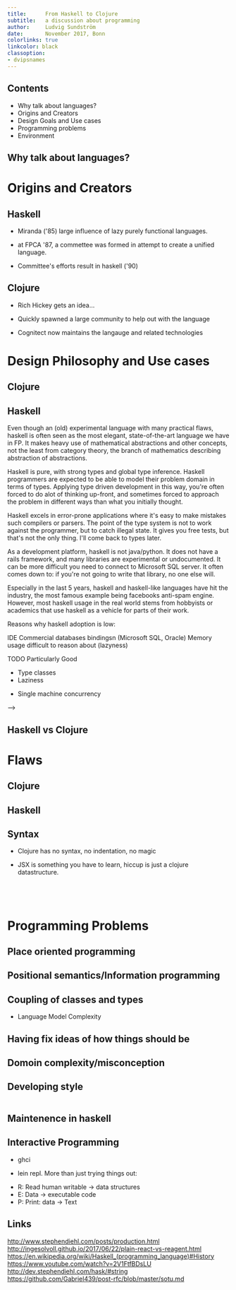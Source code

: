 ```yaml
---
title:      From Haskell to Clojure
subtitle:   a discussion about programming
author:     Ludvig Sundström
date:       November 2017, Bonn
colorlinks: true
linkcolor: black
classoption:
- dvipsnames
---
```


## Contents

- Why talk about languages?
- Origins and Creators
- Design Goals and Use cases
- Programming problems
- Environment

<!---
Links
http://tech.frontrowed.com/2017/11/01/rhetoric-of-clojure-and-haskell/
http://www.lispcast.com/clojure-and-types
-->

## Why talk about languages?

<!---
http://dev.stephendiehl.com/nearfuture.pdf

* The economic support of a language.
* The community around a language
* The front end and syntax
* The implementation of the compiler

It just feels readable.         -> It looks like this other language I know.
It’s like X but more practical. -> “There’s a library for my domain”.
It’s designed for humans .      ->  The example code masks vast complexity
“It’s a modern language”.       ->  “I saw it on HN last week”
It’s lightweight                -> I was able to install the compiler
-->


# Origins and Creators

## Haskell

<!--- Following the release of miranda in 1985, an interest in lazy functional
languages grew. By 1987 more than a dozen lazy purely functional languages existed.
At the conference on Functional Programming Languages and Computer Architecture,
a commettee was formed in attempt to create a unified language as a basis for future
research.

Just to mention some names (far from complete)
Kevin Hammond, John Hughes, Simon Peyton Jones, Erik Meijer and Philip Wadler.

Haskell grew as a active merge of several languages, by many people over a long time.
Different haskell versions differ alot.

Haskell motto (that haskell proponents like to cite) 'Avoid success at all costs'
-->

- Miranda ('85) large influence of lazy purely functional languages.

- at FPCA '87, a commettee was formed in attempt to create a unified language.

- Committee's efforts result in haskell ('90)

## Clojure

<!--- Rich hickey had an idea for a better way to write programs, after he'd had
it with writing concurrent programs in object oriented languages for 18 years.

At clojurec conj 2017 he opened his keynote with saying that:
"10 years ago, clojure was released. ... I told my wife: If a hundred people used this
, that'd be ridiculously outrageous. And that's not what happened."

Riding the wave of functional programming hype?

Rich hickey great at giving talks...

-->

- Rich Hickey gets an idea...

- Quickly spawned a large community to help out with the language

- Cognitect now maintains the langauge and related technologies

# Design Philosophy and Use cases

## Clojure
<!---

Clojure emphesizes pure functions and immutable data. And being a lisp,
metaprogramming and viewing code as data is a big part. Clojure is not only a
modern, clean lisp, it also carries some new ideas. Everything is not a list,
clojure programmers make heavy use of maps and vectors.

For being a functional language, clojure is in heavy use in the industry.
But the reason clojure is popular is not only attributed its "cleanness".
Clojure was designed, like most new programming languages to solve a specific
set of problems in a better way. The main goal was making programming in real
business applications easier.

The typical clojure programmer just wants to get his job done. He is pretty
indifferent to advanced mathematical concepts, not because he hates mathematics,
but because he doesn't believe they'll help him finish his job at the end of the
day.

Why? Because he realizes that in the real world, informatino processing
dominates logic. In addition to this real programs have a database, libraries
and other programs they talk to. Even the most interesting
applications from a modern technological standpoint
are information driven. You can't explain how to drive a car
or how to play go using only logic.

Typical, real-world, useful programs are:

Non-elegant.
Run continuously.
Deal with real world irregularity.
Interact with other systems.
Interact with humans.
Remain in use for a long time.

Summarized as: Information driven situated programs. Clojure are designed for
these kind of programs.

<!---
TODO
- clj/cljs/cljs

- The future of programming?

- Webassembly (clojure head start with cljc)

- Prefix notation allows for naturally variable number of arguments

- hosted language (sneak clojure into production by saying it's just a java library)

- Drawback: configuration difficult

- Datomic
-->

## Haskell

Even though an (old) experimental language with many practical flaws, haskell is
often seen as the most elegant, state-of-the-art language we have in FP. It
makes heavy use of mathematical abstractions and other concepts, not the least
from category theory, the branch of mathematics describing abstraction of
abstractions.

Haskell is pure, with strong types and global type inference. Haskell
programmers are expected to be able to model their problem domain in terms
of types. Applying type driven development in this way, you're often forced
to do alot of thinking up-front, and sometimes forced to approach the problem
in different ways than what you initially thought.

Haskell excels in error-prone applications where it's easy to make mistakes such
compilers or parsers. The point of the type system is not to work against the
programmer, but to catch illegal state. It gives you free tests, but that's not
the only thing. I'll come back to types later.

As a development platform, haskell is not java/python. It does not have a
rails framework, and many libraries are experimental or undocumented. It can be
more difficult you need to connect to Microsoft SQL server. It often comes
down to: if you're not going to write that library, no one else will.

Especially in the last 5 years, haskell and haskell-like languages have hit the
industry, the most famous example being facebooks anti-spam engine. However,
most haskell usage in the real world stems from hobbyists or academics that
use haskell as a vehicle for parts of their work.

Reasons why haskell adoption is low:

IDE
Commercial databases bindingsn (Microsoft SQL, Oracle)
Memory usage difficult to reason about (lazyness)

TODO Particularly Good

- Type classes
- Laziness
* Single machine concurrency

-->

## Haskell vs Clojure
<!---
There is a common idea that type chackers arn't catching the big problems that
really matter. This is true. But the main advantage of typed is to be able to
develop dynamically. To maintain clojure code one has to spend time tracing back
to the source of the error.

Some fundamental disconnect between static/dynamic people.
It boils down to this: The time of defining a static interface vs the time you
have to spend tracing errors when typos/inconsistencies occur (on change for examle).

False sense of security? On types

type systems are testing. But as with all tests, they are not exhaustive that catches
all the bugs.

Some things to consider with dynamic programs
1. Modelling the domain
2. Knowing you address all cases when handling a value
3. Diving into a big program and understanding what's going on
4. Discovering a library function so you don't have to write it yourself (Hoogle)
   (How many implementations does this function have (a, b) -> a
-->

# Flaws
## Clojure

<!---

Inconsistency, Typos (you can do that in clojure pretty easily)

-->

## Haskell
<!---
TODO Haskell flaws

**** String

he default string as a list of chars is broken and should be
	avoided whenever possible Unfortunately for historical reasons
	large portions of GHC and Base depend
	on String
text: used for unicode data
bytestring: used for ascii data needed for C code or network protocols

both can be lazy + strict -> 4 string types!!
playing type-tetris between string types can be made easier using Data.String.Conv

**** Records

### Haskell Records

``` {.hs include=src/listings/Sample.hs snippet=unsafe-records}
```
### Haskell Records: Purescript solution

``` {.hs include=src/listings/Sample.hs snippet=safe-records}
```

 It is a quite big problem to not have a open, extensible clojure-like map in haskell.
 Records are as shown unsafe and Map is a flat data-structure.

- Efforts are being made to replace the old haskell records.

-->

## Syntax

<!--- People that are used to some tool often that they like often
don't think about that theonce had to learn the rule/philosophy of
this tool.
-->

- Clojure has no syntax, no indentation, no magic

- JSX is something you have to learn, hiccup is just a clojure datastructure.

``` {.js include=src/listings/sample.js snippet=jsx}
```
``` {.clj include=src/listings/sample.clj snippet=hiccup}
```

``` {.clj include=src/listings/sample.clj snippet=vars dedent=4}
```

``` {.clj include=src/listings/sample.clj snippet=vars dedent=4}
```

# Programming Problems

## Place oriented programming

<!---
- Place oriented programming (FP immutable data structures default)
-->

## Positional semantics/Information programming

<!---
- Information programming (sparse, open, incremental, composable) Good with dynamics
  keywords as names are first class. Just use maps.
  Types are like classes?

  (paradoxical? If you don't know enough about the shape of your data
  you can't write a program that deals with it, dynamic or not. If you know enough,
  you can also write a static program that deals with it and takes into account the
  fluidity of data.)

  (paradoxical? Even if you have a really open system you have to define a common
  interface to be able to do something useful. Otherwise all values are equivalent
  with the unit value, which bears no information except its existence. I can easily
  get better safety in haskell than in clojure because I can only pass in values for
  which the interface is well-defined.)

- Keys are independent on the program language, need no special construct like pattern
  matching

-->

## Coupling of classes and types

<!---
- Coupling
  Type information is coupling in programs
  Pattern matching: Positional sementics
  only care about what you want to know
-->

- Language Model Complexity

## Having fix ideas of how things should be
<!---

- Problem of having ideas of what you should used
  Inheritance, ADT. Smash against database and other programs because
  you have your own view on things.

- creating a language with the system in mind and creating a language in academia
-->

## Domoin complexity/misconception
<!---

inpossible to fix by a language by logic
maybe with learning
-->

## Developing style

<!---
Clojure is small, haskell is big

Clojure is opinienated, haskell is not.
Clojure has only a few strongly supported idiom and a lot of support for them.
There isn't a global consensus how to write haskell. No two developers will
probably agree on which subset on the language to use.

Clojure was designed with simplicity in mind. It's a small language with as simple
ideas as possble. Therefore, there are very few legacy concerns while haskell has many.


- Haskell types are like sets, except that they contain 'bottom'
- Integer like N and bottom which represents
- Typical to start a program by laying out the types for the program

-->

``` {.hs include=src/listings/Sample.hs snippet=type-driven-development}
```

<!---
Clojure Spec is a la carte, depending on where you need it and what you want to
adress.
-->


<!---
Data-driven development
- Homoiconic (program by assembling lisp data structures)
- Might seem like a syntax curiosity, but has huge implications.
- Think about code differently
- Rainbow delemiters
-->

## Maintenence in haskell

## Interactive Programming

- ghci

- lein repl. More than just trying things out:
* R: Read human writable -> data structures
* E: Data -> executable code
* P: Print: data -> Text


## Links

http://www.stephendiehl.com/posts/production.html
http://ingesolvoll.github.io/2017/06/22/plain-react-vs-reagent.html
https://en.wikipedia.org/wiki/Haskell_(programming_language)#History
https://www.youtube.com/watch?v=2V1FtfBDsLU
http://dev.stephendiehl.com/hask/#string
https://github.com/Gabriel439/post-rfc/blob/master/sotu.md
